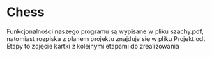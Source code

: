 # Chess

Funkcjonalności naszego programu są wypisane w pliku szachy.pdf,<br>
natomiast rozpiska z planem projektu znajduje się w pliku Projekt.odt<br>
Etapy to zdjęcie kartki z kolejnymi etapami do zrealizowania
